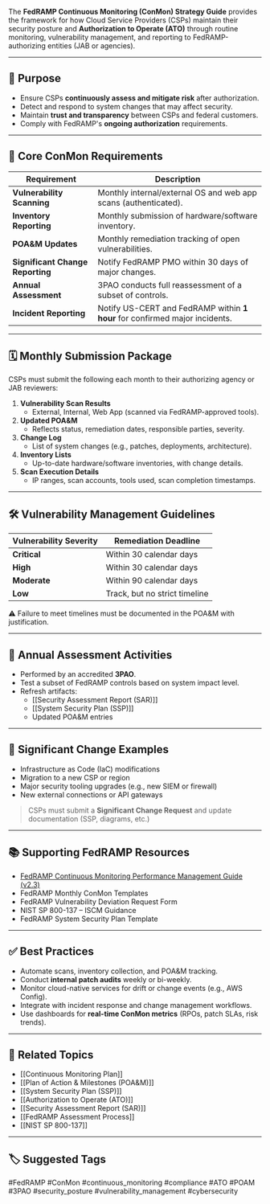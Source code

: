 The **FedRAMP Continuous Monitoring (ConMon) Strategy Guide** provides the framework for how Cloud Service Providers (CSPs) maintain their security posture and **Authorization to Operate (ATO)** through routine monitoring, vulnerability management, and reporting to FedRAMP-authorizing entities (JAB or agencies).

---

## 🎯 Purpose

- Ensure CSPs **continuously assess and mitigate risk** after authorization.
- Detect and respond to system changes that may affect security.
- Maintain **trust and transparency** between CSPs and federal customers.
- Comply with FedRAMP's **ongoing authorization** requirements.

---

## 🧱 Core ConMon Requirements

| Requirement                  | Description                                                                 |
|-----------------------------|-----------------------------------------------------------------------------|
| **Vulnerability Scanning**   | Monthly internal/external OS and web app scans (authenticated).             |
| **Inventory Reporting**      | Monthly submission of hardware/software inventory.                         |
| **POA&M Updates**            | Monthly remediation tracking of open vulnerabilities.                      |
| **Significant Change Reporting** | Notify FedRAMP PMO within 30 days of major changes.                    |
| **Annual Assessment**        | 3PAO conducts full reassessment of a subset of controls.                   |
| **Incident Reporting**       | Notify US-CERT and FedRAMP within **1 hour** for confirmed major incidents.|

---

## 🗓 Monthly Submission Package

CSPs must submit the following each month to their authorizing agency or JAB reviewers:

1. **Vulnerability Scan Results**
   - External, Internal, Web App (scanned via FedRAMP-approved tools).
2. **Updated POA&M**
   - Reflects status, remediation dates, responsible parties, severity.
3. **Change Log**
   - List of system changes (e.g., patches, deployments, architecture).
4. **Inventory Lists**
   - Up-to-date hardware/software inventories, with change details.
5. **Scan Execution Details**
   - IP ranges, scan accounts, tools used, scan completion timestamps.

---

## 🛠 Vulnerability Management Guidelines

| Vulnerability Severity | Remediation Deadline |
|-------------------------|----------------------|
| **Critical**            | Within 30 calendar days |
| **High**                | Within 30 calendar days |
| **Moderate**            | Within 90 calendar days |
| **Low**                 | Track, but no strict timeline |

⚠️ Failure to meet timelines must be documented in the POA&M with justification.

---

## 🔄 Annual Assessment Activities

- Performed by an accredited **3PAO**.
- Test a subset of FedRAMP controls based on system impact level.
- Refresh artifacts:
  - [[Security Assessment Report (SAR)]]
  - [[System Security Plan (SSP)]]
  - Updated POA&M entries

---

## 🛑 Significant Change Examples

- Infrastructure as Code (IaC) modifications
- Migration to a new CSP or region
- Major security tooling upgrades (e.g., new SIEM or firewall)
- New external connections or API gateways

> CSPs must submit a **Significant Change Request** and update documentation (SSP, diagrams, etc.)

---

## 📚 Supporting FedRAMP Resources

- [FedRAMP Continuous Monitoring Performance Management Guide (v2.3)](https://www.fedramp.gov)
- FedRAMP Monthly ConMon Templates
- FedRAMP Vulnerability Deviation Request Form
- NIST SP 800-137 – ISCM Guidance
- FedRAMP System Security Plan Template

---

## ✅ Best Practices

- Automate scans, inventory collection, and POA&M tracking.
- Conduct **internal patch audits** weekly or bi-weekly.
- Monitor cloud-native services for drift or change events (e.g., AWS Config).
- Integrate with incident response and change management workflows.
- Use dashboards for **real-time ConMon metrics** (RPOs, patch SLAs, risk trends).

---

## 🧩 Related Topics

- [[Continuous Monitoring Plan]]
- [[Plan of Action & Milestones (POA&M)]]
- [[System Security Plan (SSP)]]
- [[Authorization to Operate (ATO)]]
- [[Security Assessment Report (SAR)]]
- [[FedRAMP Assessment Process]]
- [[NIST SP 800-137]]

---

## 🏷 Suggested Tags

#FedRAMP #ConMon #continuous_monitoring #compliance #ATO #POAM #3PAO #security_posture #vulnerability_management #cybersecurity

